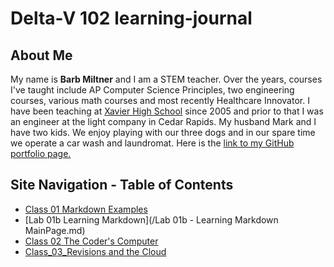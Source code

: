 # Delta-V 102 learning-journal

## About Me
My name is **Barb Miltner** and I am a STEM teacher. Over the years, courses I've taught include AP Computer Science Principles, two engineering courses, various math courses and most recently Healthcare Innovator. I have been teaching at [Xavier High School](https://www.xaviersaints.org/) since 2005 and prior to that I was an engineer at the light company in Cedar Rapids. My husband Mark and I have two kids. We enjoy playing with our three dogs and in our spare time we operate a car wash and laundromat. Here is the [link to my GitHub portfolio page.](https://github.com/barbmiltner)

## Site Navigation - Table of Contents

- [Class 01 Markdown Examples](/Class_01_MarkDownExamples.md)
- [Lab 01b Learning Markdown](/Lab 01b - Learning Markdown MainPage.md)
- [Class 02 The Coder's Computer](/Class_02_TheCodersComputer.md)
- [Class_03_Revisions and the Cloud](/Class_03_RevisionsAndTheCloud.md)
